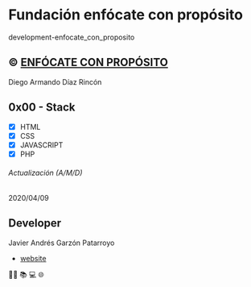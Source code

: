 # Fundación enfócate con propósito
development-enfocate_con_proposito

## :copyright: **[ENFÓCATE CON PROPÓSITO](http://www.enfocateconproposito.org/)**
Diego Armando Díaz Rincón

## 0x00 - Stack
* [x] HTML
* [X] CSS
* [X] JAVASCRIPT
* [X] PHP

###### Actualización (A/M/D)
2020/04/09

## Developer
Javier Andrés Garzón Patarroyo
- [website](https://tecnoayuda.co/)

:man_technologist: :books: :computer: :globe_with_meridians: